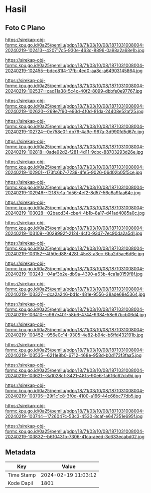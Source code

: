 # Hasil

## Foto C Plano

https://sirekap-obj-formc.kpu.go.id/0a25/pemilu/pdpr/18/71/03/10/08/1871031008004-20240219-102413--420717c5-930e-463d-8896-0a98a2a68e1b.jpg

https://sirekap-obj-formc.kpu.go.id/0a25/pemilu/pdpr/18/71/03/10/08/1871031008004-20240219-102455--bdcc81f4-17fb-4ed0-aa8c-a64903145864.jpg

https://sirekap-obj-formc.kpu.go.id/0a25/pemilu/pdpr/18/71/03/10/08/1871031008004-20240219-102537--cad11a38-5c4c-40f2-8099-dbbfe0e97767.jpg

https://sirekap-obj-formc.kpu.go.id/0a25/pemilu/pdpr/18/71/03/10/08/1871031008004-20240219-102620--269e7f90-e93d-4f0d-81da-24408e52af25.jpg

https://sirekap-obj-formc.kpu.go.id/0a25/pemilu/pdpr/18/71/03/10/08/1871031008004-20240219-102724--0e758e0f-db76-4a9e-967a-3d990fd5d67c.jpg

https://sirekap-obj-formc.kpu.go.id/0a25/pemilu/pdpr/18/71/03/10/08/1871031008004-20240219-102818--0ade92d2-f281-4d11-9cbc-88703293d26e.jpg

https://sirekap-obj-formc.kpu.go.id/0a25/pemilu/pdpr/18/71/03/10/08/1871031008004-20240219-102901--173fc6b7-7239-4fe5-9026-06d02b05f5ce.jpg

https://sirekap-obj-formc.kpu.go.id/0a25/pemilu/pdpr/18/71/03/10/08/1871031008004-20240219-102946--f2187e1a-1d56-4ef2-8d57-56c8a9faa64c.jpg

https://sirekap-obj-formc.kpu.go.id/0a25/pemilu/pdpr/18/71/03/10/08/1871031008004-20240219-103028--02bacd34-cbe4-4b1b-8a17-d41ad4085a0c.jpg

https://sirekap-obj-formc.kpu.go.id/0a25/pemilu/pdpr/18/71/03/10/08/1871031008004-20240219-103109--0029992f-2124-4cf0-93d7-7ec90da2a5d1.jpg

https://sirekap-obj-formc.kpu.go.id/0a25/pemilu/pdpr/18/71/03/10/08/1871031008004-20240219-103152--4f50ed88-428f-45e8-a3ec-6ba2d5ae6d6e.jpg

https://sirekap-obj-formc.kpu.go.id/0a25/pemilu/pdpr/18/71/03/10/08/1871031008004-20240219-103243--04af3b2e-db9a-4390-a63b-4ca1a0159f8f.jpg

https://sirekap-obj-formc.kpu.go.id/0a25/pemilu/pdpr/18/71/03/10/08/1871031008004-20240219-103327--dca2a246-bd1c-481e-9556-38ade68e5364.jpg

https://sirekap-obj-formc.kpu.go.id/0a25/pemilu/pdpr/18/71/03/10/08/1871031008004-20240219-103410--c967e401-58b6-4744-9384-58e67bcb06d4.jpg

https://sirekap-obj-formc.kpu.go.id/0a25/pemilu/pdpr/18/71/03/10/08/1871031008004-20240219-103452--956e0c14-9305-4e82-b94c-b6ffd432191b.jpg

https://sirekap-obj-formc.kpu.go.id/0a25/pemilu/pdpr/18/71/03/10/08/1871031008004-20240219-103535--6211e8b0-6712-468e-958d-b0d173f3faa5.jpg

https://sirekap-obj-formc.kpu.go.id/0a25/pemilu/pdpr/18/71/03/10/08/1871031008004-20240219-103621--3a1028cf-3421-4815-90e6-1a616c62cb9d.jpg

https://sirekap-obj-formc.kpu.go.id/0a25/pemilu/pdpr/18/71/03/10/08/1871031008004-20240219-103705--29f1c1c8-3f0d-4100-a166-44c66bc77db5.jpg

https://sirekap-obj-formc.kpu.go.id/0a25/pemilu/pdpr/18/71/03/10/08/1871031008004-20240219-103744--1726047c-53c3-4530-8caf-e647351e695f.jpg

https://sirekap-obj-formc.kpu.go.id/0a25/pemilu/pdpr/18/71/03/10/08/1871031008004-20240219-103832--b610431b-7306-41ca-aeed-3c633ecabd02.jpg


## Metadata

| Key        | Value               |
| ---------- | ------------------- |
| Time Stamp | 2024-02-19 11:03:12 |
| Kode Dapil | 1801                |



